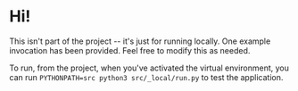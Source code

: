 # Hi!

This isn't part of the project -- it's just for running locally. One example invocation has been provided.
Feel free to modify this as needed.

To run, from the project, when you've activated the virtual environment, you can run `PYTHONPATH=src python3 src/_local/run.py` to test the application.
